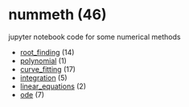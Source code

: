 # nummeth (46)
jupyter notebook code for some numerical methods

+ [root_finding](root_finding/README.md) (14)
+ [polynomial](polynomial/README.md) (1)
+ [curve_fitting](curve_fitting/README.md) (17)
+ [integration](integration/README.md) (5)
+ [linear_equations](linear_equations/README.md) (2)
+ [ode](ode/README.md) (7)
